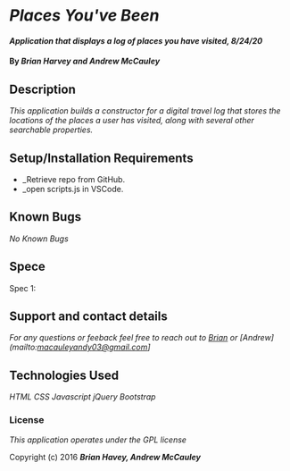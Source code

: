 # _Places You've Been_

#### _Application that displays a log of places you have visited, 8/24/20_

#### By _**Brian Harvey and Andrew McCauley**_

## Description

_This application builds a constructor for a digital travel log that stores the locations of the places a user has visited, along with several other searchable properties._

## Setup/Installation Requirements

* _Retrieve repo from GitHub.
* _open scripts.js in VSCode.

## Known Bugs

_No Known Bugs_

## Spece 

Spec 1: 

## Support and contact details

_For any questions or feeback feel free to reach out to [Brian](mailto:brian.harv3y@gmail.com) or [Andrew](mailto:macauleyandy03@gmail.com]_

## Technologies Used

_HTML_
_CSS_
_Javascript_
_jQuery_
_Bootstrap_

### License

*This application operates under the GPL license*

Copyright (c) 2016 **_Brian Havey, Andrew McCauley_**